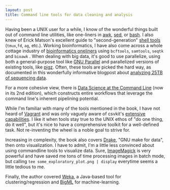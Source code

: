 ```yaml
---
layout: post
title: Command line tools for data cleaning and analysis
---
```


Having been a UNIX user for a while, I know of the wonderful things built out of command line utilities, like one-liners in [awk](https://catonmat.net/awk-one-liners-explained-part-one), [sed](https://catonmat.net/sed-one-liners-explained-part-one), or [bash](http://www.bashoneliners.com). I also knew of Erick Matson's excellent guide to "second-generation" [shell tools](http://erick.matsen.org/2020/01/04/2nd-gen-interactive-shell.html) (`tmux`,`fd`, `ag`, etc.). Working bioinformatics, I have also come across a whole cottage industry of [bioinformatics oneliners](https://github.com/stephenturner/oneliners) using `bcftools`, `samtools`, `seqtk` and `bioawk` . When dealing with big data, it's good to use parallelize, using both a general-purpose tool like [GNU Parallel](https://www.gnu.org/software/parallel/) and parallelized versions of existing tools, like [pigz](https://zlib.net/pigz/). Often, these tools are picked the hard way, as documented in this wonderfully informative blogpost about [analyzing 25TB of sequencing data](https://livefreeordichotomize.com/2019/06/04/using_awk_and_r_to_parse_25tb/).

For a more cohesive view, there is [Data Science at the Command Line](https://www.datascienceatthecommandline.com/) (now in its 2nd edition), which constructs entire workflows that leverage the command line's inherent pipelining potential.

While I'm familiar with many of the tools mentioned in the book, I have not heard of [Vagrant](https://www.vagrantup.com/docs/cli/) and was only vaguely aware of csvkit's [extensive capabilities](https://source.opennews.org/articles/eleven-awesome-things-you-can-do-csvkit/). I like it when tools stay true to the UNIX ethos of "do one thing, do it well", but it's nice to have a comprehensive toolkit for a well-defined task. Not re-inventing the wheel is a noble goal to strive for.

Increasing in complexity, the book also covers [Drake](https://github.com/Factual/drake), "GNU make for data", then onto visualization. I have to admit, I'm a little less convinced about using commandline tools to visualize data. Sure, [ImageMagick](https://imagemagick.org) is very powerful and have saved me tons of time processing images in batch mode, but calling ```tee some_exploratory_plot.png | display``` everytime seems a little tedious to me.

Finally, the author covered [Weka](https://www.cs.waikato.ac.nz/ml/weka/), a Java-based tool for clustering/regression and [BigML](https://bigml.com/) for machine-learning.

